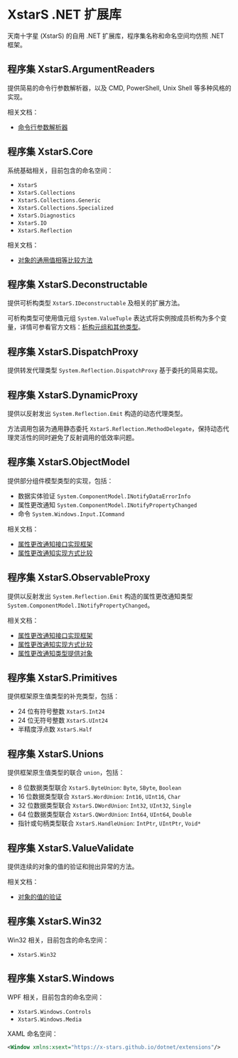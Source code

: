 ﻿# XstarS .NET 扩展库

天南十字星 (XstarS) 的自用 .NET 扩展库，程序集名称和命名空间均仿照 .NET 框架。

## 程序集 XstarS.ArgumentReaders

提供简易的命令行参数解析器，以及 CMD, PowerShell, Unix Shell 等多种风格的实现。

相关文档：

* [命令行参数解析器](Documentations/ArgumentReaders.md)

## 程序集 XstarS.Core

系统基础相关，目前包含的命名空间：

* `XstarS`
* `XstarS.Collections`
* `XstarS.Collections.Generic`
* `XstarS.Collections.Specialized`
* `XstarS.Diagnostics`
* `XstarS.IO`
* `XstarS.Reflection`

相关文档：

* [对象的通用值相等比较方法](Documentations/ValueEquals.md)

## 程序集 XstarS.Deconstructable

提供可析构类型 `XstarS.IDeconstructable` 及相关的扩展方法。

可析构类型可使用值元组 `System.ValueTuple` 表达式将实例按成员析构为多个变量，详情可参看官方文档：[析构元组和其他类型](https://docs.microsoft.com/zh-cn/dotnet/csharp/deconstruct)。

## 程序集 XstarS.DispatchProxy

提供转发代理类型 `System.Reflection.DispatchProxy` 基于委托的简易实现。

## 程序集 XstarS.DynamicProxy

提供以反射发出 `System.Reflection.Emit` 构造的动态代理类型。

方法调用包装为通用静态委托 `XstarS.Reflection.MethodDelegate`，保持动态代理灵活性的同时避免了反射调用的低效率问题。

## 程序集 XstarS.ObjectModel

提供部分组件模型类型的实现，包括：

* 数据实体验证 `System.ComponentModel.INotifyDataErrorInfo`
* 属性更改通知 `System.ComponentModel.INotifyPropertyChanged`
* 命令 `System.Windows.Input.ICommand`

相关文档：

* [属性更改通知接口实现框架](Documentations/ObservableObject.md)
* [属性更改通知实现方式比较](Documentations/ObservableObjectCompare.md)

## 程序集 XstarS.ObservableProxy

提供以反射发出 `System.Reflection.Emit` 构造的属性更改通知类型 `System.ComponentModel.INotifyPropertyChanged`。

相关文档：

* [属性更改通知接口实现框架](Documentations/ObservableObject.md)
* [属性更改通知实现方式比较](Documentations/ObservableObjectCompare.md)
* [属性更改通知类型提供对象](Documentations/ObservableTypeProvider.md)

## 程序集 XstarS.Primitives

提供框架原生值类型的补充类型，包括：

* 24 位有符号整数 `XstarS.Int24`
* 24 位无符号整数 `XstarS.UInt24`
* 半精度浮点数 `XstarS.Half`

## 程序集 XstarS.Unions

提供框架原生值类型的联合 `union`，包括：

* 8 位数据类型联合 `XstarS.ByteUnion`: `Byte`, `SByte`, `Boolean`
* 16 位数据类型联合 `XstarS.WordUnion`: `Int16`, `UInt16`, `Char`
* 32 位数据类型联合 `XstarS.DWordUnion`: `Int32`, `UInt32`, `Single`
* 64 位数据类型联合 `XstarS.QWordUnion`: `Int64`, `UInt64`, `Double`
* 指针或句柄类型联合 `XstarS.HandleUnion`: `IntPtr`, `UIntPtr`, `Void*`

## 程序集 XstarS.ValueValidate

提供连续的对象的值的验证和抛出异常的方法。

相关文档：

* [对象的值的验证](Documentations/ValueValidate.md)

## 程序集 XstarS.Win32

Win32 相关，目前包含的命名空间：

* `XstarS.Win32`

## 程序集 XstarS.Windows

WPF 相关，目前包含的命名空间：

* `XstarS.Windows.Controls`
* `XstarS.Windows.Media`

XAML 命名空间：

``` XML
<Window xmlns:xsext="https://x-stars.github.io/dotnet/extensions"/>
```
